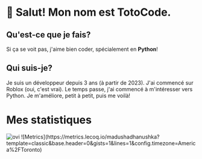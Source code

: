 # 👋 Salut! Mon nom est TotoCode.

## Qu'est-ce que je fais?
Si ça se voit pas, j'aime bien coder, spécialement en **Python**!

## Qui suis-je?
Je suis un développeur depuis 3 ans (à partir de 2023). J'ai commencé sur Roblox (oui, c'est vrai). Le temps passe, j'ai commencé à m'intéresser vers Python. Je m'améliore, petit à petit, puis me voilà!

# Mes statistiques
<img src="https://github-readme-stats.vercel.app/api/top-langs?username=TotoCodeFR&show_icons=true&locale=en&layout=compact&theme=chartreuse-dark" alt="ovi" />
![Metrics](https://metrics.lecoq.io/madushadhanushka?template=classic&base.header=0&gists=1&lines=1&config.timezone=America%2FToronto)
